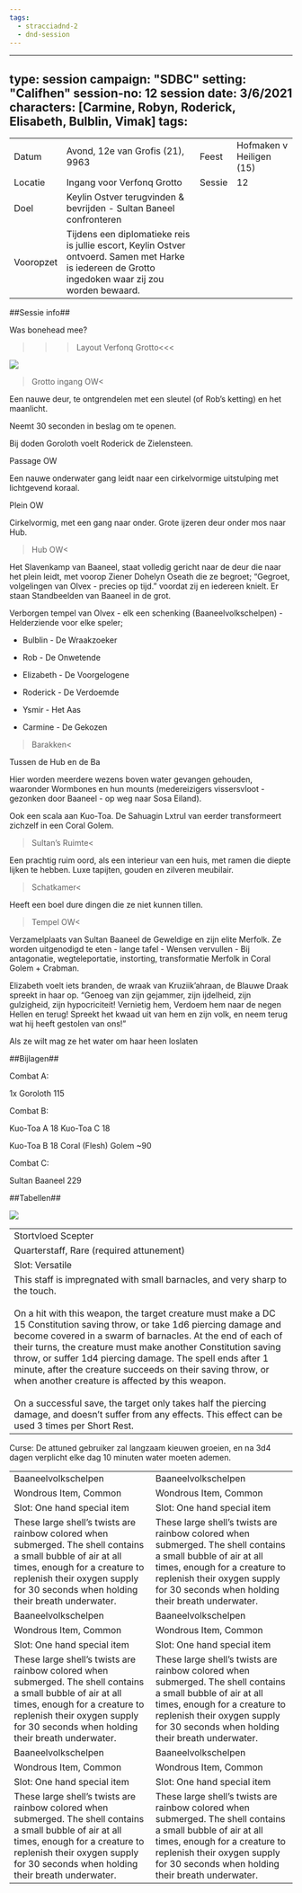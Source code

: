 ```yaml
---
tags:
  - stracciadnd-2
  - dnd-session
---
```

---
type: session
campaign: "SDBC"
setting: "Califhen"
session-no: 12
session date: 3/6/2021
characters: [Carmine, Robyn, Roderick, Elisabeth, Bulblin, Vimak]
tags:
--- 
|   |   |   |   |
|---|---|---|---|
|Datum|Avond, 12e van Grofis (21), 9963|Feest|Hofmaken v Heiligen (15)|
|Locatie|Ingang voor Verfonq Grotto|Sessie|12|
|Doel|Keylin Ostver terugvinden & bevrijden - Sultan Baneel confronteren|   |   |
|Vooropzet|Tijdens een diplomatieke reis is jullie escort, Keylin Ostver ontvoerd. Samen met Harke is iedereen de Grotto ingedoken waar zij zou worden bewaard.|   |   |

  

##Sessie info##

Was bonehead mee?

  

>>>Layout Verfonq Grotto<<<

![](https://lh3.googleusercontent.com/DUSGJN_XmciFU9fUtPW_aFa9K5Or2JLm_IS_YZPcCiZttGadHHRYJ3TV4bp7Nvfdfv1yIC6aZaQRZ33MzMBvcWesbyASZV5d8MFXmv3TDnkXuneCBa6SE9uIVBS4MpV9NiLu7pb3ZH4viigU6W3I)

>Grotto ingang OW<

Een nauwe deur, te ontgrendelen met een sleutel (of Rob’s ketting) en het maanlicht.

Neemt 30 seconden in beslag om te openen.

Bij doden Goroloth voelt Roderick de Zielensteen.

  

Passage OW

Een nauwe onderwater gang leidt naar een cirkelvormige uitstulping met lichtgevend koraal. 

  

Plein OW

Cirkelvormig, met een gang naar onder. Grote ijzeren deur onder mos naar Hub.

  

>Hub OW<

Het Slavenkamp van Baaneel, staat volledig gericht naar de deur die naar het plein leidt, met voorop Ziener Dohelyn Oseath die ze begroet; “Gegroet, volgelingen van Olvex - precies op tijd.” voordat zij en iedereen knielt. Er staan Standbeelden van Baaneel in de grot.

  

Verborgen tempel van Olvex - elk een schenking (Baaneelvolkschelpen) - Helderziende voor elke speler;  

- Bulblin - De Wraakzoeker
    
- Rob - De Onwetende
    
- Elizabeth - De Voorgelogene
    
- Roderick - De Verdoemde
    
- Ysmir - Het Aas
    
- Carmine - De Gekozen  
    

  

>Barakken<

Tussen de Hub en de Ba

  

Hier worden meerdere wezens boven water gevangen gehouden, waaronder Wormbones en hun mounts (medereizigers vissersvloot - gezonken door Baaneel - op weg naar Sosa Eiland). 

Ook een scala aan Kuo-Toa. De Sahuagin Lxtrul van eerder transformeert zichzelf in een Coral Golem.

  

>Sultan’s Ruimte<

Een prachtig ruim oord, als een interieur van een huis, met ramen die diepte lijken te hebben. Luxe tapijten, gouden en zilveren meubilair.

  

>Schatkamer<

Heeft een boel dure dingen die ze niet kunnen tillen.

  

>Tempel OW<

Verzamelplaats van Sultan Baaneel de Geweldige en zijn elite Merfolk. Ze worden uitgenodigd te eten - lange tafel - Wensen vervullen - Bij antagonatie, wegteleportatie, instorting, transformatie Merfolk in Coral Golem + Crabman.

  

Elizabeth voelt iets branden, de wraak van Kruziik’ahraan, de Blauwe Draak spreekt in haar op. “Genoeg van zijn gejammer, zijn ijdelheid, zijn gulzigheid, zijn hypocriciteit! Vernietig hem, Verdoem hem naar de negen Hellen en terug! Spreekt het kwaad uit van hem en zijn volk, en neem terug wat hij heeft gestolen van ons!”

Als ze wilt mag ze het water om haar heen loslaten 

  

##Bijlagen##

Combat A:

1x Goroloth 115

  

Combat B:

Kuo-Toa A 18 Kuo-Toa C 18

Kuo-Toa B 18 Coral (Flesh) Golem ~90

  

Combat C: 

Sultan Baaneel 229

  

##Tabellen##

![](https://lh3.googleusercontent.com/ItsBq54QMpo3IPxREtm9mm0MeOKPQm6JGGlDKSnL-c2TF-FfyEW_NFhPt9fXjy3evF57RpYM-DJoNAKw-6yvgShelirbH3qv5hCOzO6s-GAehWY4bpo_apwV18x0gCrp0v8llcP81BxjNoHAvLQX)

|   |
|---|
|Stortvloed Scepter|
|Quarterstaff, Rare (required attunement)|
|Slot: Versatile|
|This staff is impregnated with small barnacles, and very sharp to the touch. <br><br>On a hit with this weapon, the target creature must make a DC 15 Constitution saving throw, or take 1d6 piercing damage and become covered in a swarm of barnacles. At the end of each of their turns, the creature must make another Constitution saving throw, or suffer 1d4 piercing damage. The spell ends after 1 minute, after the creature succeeds on their saving throw, or when another creature is affected by this weapon. <br><br>On a successful save, the target only takes half the piercing damage, and doesn’t suffer from any effects. This effect can be used 3 times per Short Rest.|

Curse: De attuned gebruiker zal langzaam kieuwen groeien, en na 3d4 dagen verplicht elke dag 10 minuten water moeten ademen.

|                                                                                                                                                                                                                                   |                                                                                                                                                                                                                                   |
| --------------------------------------------------------------------------------------------------------------------------------------------------------------------------------------------------------------------------------- | --------------------------------------------------------------------------------------------------------------------------------------------------------------------------------------------------------------------------------- |
| Baaneelvolkschelpen                                                                                                                                                                                                               | Baaneelvolkschelpen                                                                                                                                                                                                               |
| Wondrous Item, Common                                                                                                                                                                                                             | Wondrous Item, Common                                                                                                                                                                                                             |
| Slot: One hand special item                                                                                                                                                                                                       | Slot: One hand special item                                                                                                                                                                                                       |
| These large shell’s twists are rainbow colored when submerged. The shell contains a small bubble of air at all times, enough for a creature to replenish their oxygen supply for 30 seconds when holding their breath underwater. | These large shell’s twists are rainbow colored when submerged. The shell contains a small bubble of air at all times, enough for a creature to replenish their oxygen supply for 30 seconds when holding their breath underwater. |
| Baaneelvolkschelpen                                                                                                                                                                                                               | Baaneelvolkschelpen                                                                                                                                                                                                               |
| Wondrous Item, Common                                                                                                                                                                                                             | Wondrous Item, Common                                                                                                                                                                                                             |
| Slot: One hand special item                                                                                                                                                                                                       | Slot: One hand special item                                                                                                                                                                                                       |
| These large shell’s twists are rainbow colored when submerged. The shell contains a small bubble of air at all times, enough for a creature to replenish their oxygen supply for 30 seconds when holding their breath underwater. | These large shell’s twists are rainbow colored when submerged. The shell contains a small bubble of air at all times, enough for a creature to replenish their oxygen supply for 30 seconds when holding their breath underwater. |
| Baaneelvolkschelpen                                                                                                                                                                                                               | Baaneelvolkschelpen                                                                                                                                                                                                               |
| Wondrous Item, Common                                                                                                                                                                                                             | Wondrous Item, Common                                                                                                                                                                                                             |
| Slot: One hand special item                                                                                                                                                                                                       | Slot: One hand special item                                                                                                                                                                                                       |
| These large shell’s twists are rainbow colored when submerged. The shell contains a small bubble of air at all times, enough for a creature to replenish their oxygen supply for 30 seconds when holding their breath underwater. | These large shell’s twists are rainbow colored when submerged. The shell contains a small bubble of air at all times, enough for a creature to replenish their oxygen supply for 30 seconds when holding their breath underwater. |